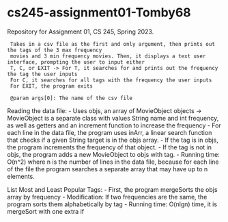 # cs245-assignment01-Tomby68
Repository for Assignment 01, CS 245, Spring 2023. 

	 Takes in a csv file as the first and only argument, then prints out the tags of the 3 max frequency
	 movies and 3 min frequency movies. Then, it displays a text user interface, prompting the user to input either
	 T, C, or EXIT -> For T, it searches for and prints out the frequency the tag the user inputs
	 For C, it searches for all tags with the frequency the user inputs
	 For EXIT, the program exits
	  
	 @param args[0]: The name of the csv file
	 
Reading the data file:
	- Uses objs, an array of MovieObject objects -> MovieObject is a separate class with values String name and int frequency, as well as getters and an increment function to increase the frequency
	- For each line in the data file, the program uses inArr, a linear search function that checks if a given String target is in the objs array. 
		- If the tag is in objs, the program increments the frequency of that object.
		- If the tag is not in objs, the program adds a new MovieObject to objs with tag.
	- Running time: O(n^2) where n is the number of lines in the data file, because for each 	line of the file the program searches a separate array that may have up to n elements.
	
List Most and Least Popular Tags:
	- First, the program mergeSorts the objs array by frequency
		- Modification: If two frequencies are the same, the program sorts them 			alphabetically by tag
		- Running time: O(nlgn) time, it is mergeSort with one extra if
